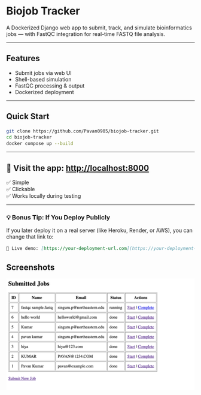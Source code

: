 #  Biojob Tracker

A Dockerized Django web app to submit, track, and simulate bioinformatics jobs — with FastQC integration for real-time FASTQ file analysis.

---

##  Features

- Submit jobs via web UI  
- Shell-based simulation  
- FastQC processing & output  
- Dockerized deployment  

---

##  Quick Start

```bash
git clone https://github.com/Pavan0905/biojob-tracker.git
cd biojob-tracker
docker compose up --build
```
---

## 🔗 Visit the app: [http://localhost:8000](http://localhost:8000)

✅ Simple  
✅ Clickable  
✅ Works locally during testing

---

### 💡 Bonus Tip: If You Deploy Publicly

If you later deploy it on a real server (like Heroku, Render, or AWS), you can change that link to:

```markdown
🔗 Live demo: [https://your-deployment-url.com](https://your-deployment-url.com)

```
##  Screenshots

<img src="screenshots/dashboard.png" alt="Job Dashboard" width="600"/>
